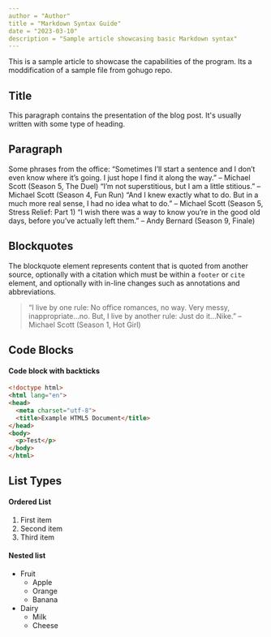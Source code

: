 ```yaml
---
author = "Author"
title = "Markdown Syntax Guide"
date = "2023-03-10"
description = "Sample article showcasing basic Markdown syntax"
---
```


This is a sample article to showcase the capabilities of the program. Its a moddification of a sample file from gohugo repo.

<!--more-->

## Title

This paragraph contains the presentation of the blog post. It's usually written with some type of heading.

## Paragraph

Some phrases from the office: 
“Sometimes I’ll start a sentence and I don’t even know where it’s going. I just hope I find it along the way.” – Michael Scott (Season 5, The Duel)
“I’m not superstitious, but I am a little stitious.” – Michael Scott (Season 4, Fun Run)
“And I knew exactly what to do. But in a much more real sense, I had no idea what to do.” – Michael Scott (Season 5, Stress Relief: Part 1)
“I wish there was a way to know you’re in the good old days, before you’ve actually left them.” – Andy Bernard (Season 9, Finale)

## Blockquotes

The blockquote element represents content that is quoted from another source, optionally with a citation which must be within a `footer` or `cite` element, and optionally with in-line changes such as annotations and abbreviations.

> “I live by one rule: No office romances, no way. Very messy, inappropriate...no. But, I live by another rule: Just do it...Nike.” – Michael Scott (Season 1, Hot Girl)


## Code Blocks

#### Code block with backticks

```html
<!doctype html>
<html lang="en">
<head>
  <meta charset="utf-8">
  <title>Example HTML5 Document</title>
</head>
<body>
  <p>Test</p>
</body>
</html>
```

## List Types

#### Ordered List

1. First item
2. Second item
3. Third item

#### Nested list

* Fruit
  * Apple
  * Orange
  * Banana
* Dairy
  * Milk
  * Cheese
